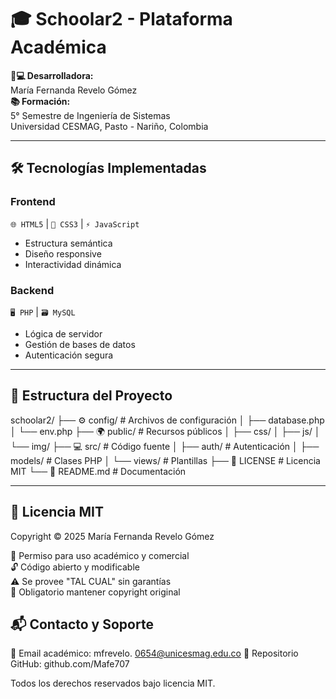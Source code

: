 # 🎓 Schoolar2 - Plataforma Académica

**👩💻 Desarrolladora:**  
María Fernanda Revelo Gómez  
**📚 Formación:**  
5° Semestre de Ingeniería de Sistemas  
Universidad CESMAG, Pasto - Nariño, Colombia  

---

## 🛠️ Tecnologías Implementadas

### Frontend
`🌐 HTML5` | `🎨 CSS3` | `⚡ JavaScript`  
- Estructura semántica  
- Diseño responsive  
- Interactividad dinámica  

### Backend
`🖥 PHP` | `🗃 MySQL`  
- Lógica de servidor  
- Gestión de bases de datos  
- Autenticación segura  

---

## 📂 Estructura del Proyecto
schoolar2/
├── ⚙️ config/ # Archivos de configuración
│ ├── database.php
│ └── env.php
├── 🌍 public/ # Recursos públicos
│ ├── css/
│ ├── js/
│ └── img/
├── 💻 src/ # Código fuente
│ ├── auth/ # Autenticación
│ ├── models/ # Clases PHP
│ └── views/ # Plantillas
├── 📜 LICENSE # Licencia MIT
└── 📖 README.md # Documentación

---

## 📜 Licencia MIT
Copyright © 2025 María Fernanda Revelo Gómez

📌 Permiso para uso académico y comercial  
🔓 Código abierto y modificable  
⚠️ Se provee "TAL CUAL" sin garantías  
📝 Obligatorio mantener copyright original

## 📬 Contacto y Soporte
📧 Email académico: mfrevelo. 0654@unicesmag.edu.co
🔗 Repositorio GitHub: github.com/Mafe707

Todos los derechos reservados bajo licencia MIT.
